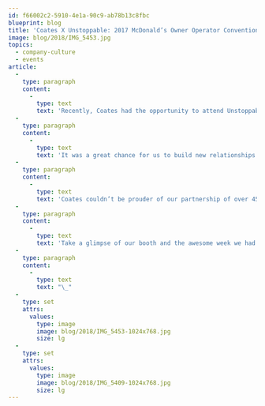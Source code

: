 ```yaml
---
id: f66002c2-5910-4e1a-90c9-ab78b13c8fbc
blueprint: blog
title: 'Coates X Unstoppable: 2017 McDonald’s Owner Operator Convention'
image: blog/2018/IMG_5453.jpg
topics:
  - company-culture
  - events
article:
  -
    type: paragraph
    content:
      -
        type: text
        text: 'Recently, Coates had the opportunity to attend Unstoppable 2017 down in Victoria just in time for the Melbourne Cup. The event provided eye-opening insight into the increasing presence of technology within the future of the Quick Service Restaurant (QSR) industry.'
  -
    type: paragraph
    content:
      -
        type: text
        text: 'It was a great chance for us to build new relationships as well as meet our friends from McDonald’s Australia and New Zealand. Not only was the week enlightening and informative, the Coates Crew was able to bask in the energy from the Melbourne Cup!'
  -
    type: paragraph
    content:
      -
        type: text
        text: 'Coates couldn’t be prouder of our partnership of over 45 years with McDonald’s Australia and can’t wait to see what the future holds for us.'
  -
    type: paragraph
    content:
      -
        type: text
        text: 'Take a glimpse of our booth and the awesome week we had with McDonald’s!'
  -
    type: paragraph
    content:
      -
        type: text
        text: "\_"
  -
    type: set
    attrs:
      values:
        type: image
        image: blog/2018/IMG_5453-1024x768.jpg
        size: lg
  -
    type: set
    attrs:
      values:
        type: image
        image: blog/2018/IMG_5409-1024x768.jpg
        size: lg
---
```

